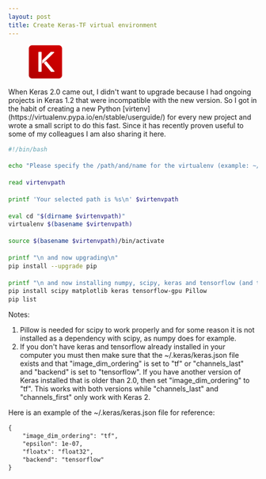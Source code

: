 ```yaml
---
layout: post
title: Create Keras-TF virtual environment
---
```


<figure><img src="/images/keras-logo.png" alt="keras_logo" style="width: 70px;"/></figure>
When Keras 2.0 came out, I didn't want to upgrade because I had ongoing projects in Keras 1.2 that were incompatible with the new version. So I got in the habit of creating a new Python [virtenv](https://virtualenv.pypa.io/en/stable/userguide/) for every new project and wrote a small script to do this fast. Since it has recently proven useful to some of my colleagues I am also sharing it here.

```bash
#!/bin/bash

echo "Please specify the /path/and/name for the virtualenv (example: ~/env): "

read virtenvpath

printf 'Your selected path is %s\n' $virtenvpath

eval cd "$(dirname $virtenvpath)"
virtualenv $(basename $virtenvpath)

source $(basename $virtenvpath)/bin/activate

printf "\n and now upgrading\n"
pip install --upgrade pip

printf "\n and now installing numpy, scipy, keras and tensorflow (and their dependencies)"
pip install scipy matplotlib keras tensorflow-gpu Pillow
pip list
```

Notes:
1. Pillow is needed for scipy to work properly and for some reason it is not installed as a dependency with scipy, as numpy does for example.
2. If you don't have keras and tensorflow already installed in your computer you must then make sure that the ~/.keras/keras.json file exists and that "image_dim_ordering" is set to "tf" or "channels_last" and "backend" is set to "tensorflow". If you have another version of Keras installed that is older than 2.0, then set "image_dim_ordering" to "tf". This works with both versions while "channels_last" and "channels_first" only work with Keras 2.

Here is an example of the ~/.keras/keras.json file for reference:

```
{
    "image_dim_ordering": "tf", 
    "epsilon": 1e-07, 
    "floatx": "float32", 
    "backend": "tensorflow"
}
```



